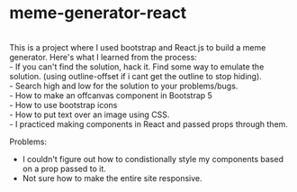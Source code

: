 # meme-generator-react
<br>
This is a project where I used bootstrap and React.js to build a meme generator. Here's what I learned from the process: <br>
- If you can't find the solution, hack it. Find some way to emulate the solution. (using outline-offset if i cant get the outline to stop hiding). <br>
- Search high and low for the solution to your problems/bugs. <br>
- How to make an offcanvas component in Bootstrap 5 <br>
- How to use bootstrap icons <br>
- How to put text over an image using CSS. <br>
- I practiced making components in React and passed props through them. <br>

Problems: <br>
- I couldn't figure out how to condistionally style my components based on a prop passed to it. <br>
- Not sure how to make the entire site responsive. 
